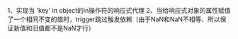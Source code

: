 1、实现当 'key' in object的in操作符的响应式代理
2、当给响应式对象的属性赋值了一个相同不变的值时，trigger跳过触发依赖（由于NaN和NaN不相等、所以保证新值和旧值都不是NaN才行）